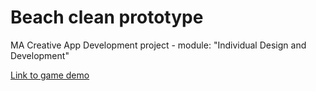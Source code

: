 # Beach clean prototype
MA Creative App Development project - module: "Individual Design and Development"

[Link to game demo](https://nickiparker.github.io/beach-clean-prototype/index.html)